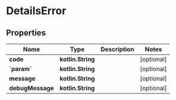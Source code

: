 
# DetailsError

## Properties
Name | Type | Description | Notes
------------ | ------------- | ------------- | -------------
**code** | **kotlin.String** |  |  [optional]
**&#x60;param&#x60;** | **kotlin.String** |  |  [optional]
**message** | **kotlin.String** |  |  [optional]
**debugMessage** | **kotlin.String** |  |  [optional]



